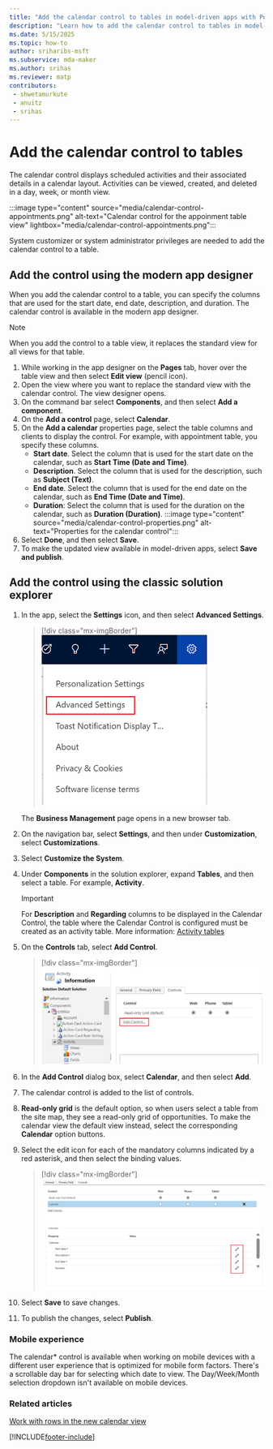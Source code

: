```yaml
---
title: "Add the calendar control to tables in model-driven apps with Power Apps"
description: "Learn how to add the calendar control to tables in model-driven apps."
ms.date: 5/15/2025
ms.topic: how-to
author: sriharibs-msft
ms.subservice: mda-maker
ms.author: srihas
ms.reviewer: matp
contributors:
 - shwetamurkute
 - anuitz
 - srihas
---
```


# Add the calendar control to tables

The calendar control displays scheduled activities and their associated details in a calendar layout. Activities can be viewed, created, and deleted in a day, week, or month view.

:::image type="content" source="media/calendar-control-appointments.png" alt-text="Calendar control for the appoinment table view" lightbox="media/calendar-control-appointments.png":::

System customizer or system administrator privileges are needed to add the calendar control to a table.

## Add the control using the modern app designer

When you add the calendar control to a table, you can specify the columns that are used for the start date, end date, description, and duration. The calendar control is available in the modern app designer.

> [!NOTE]
> When you add the control to a table view, it replaces the standard view for all views for that table.

1. While working in the app designer on the **Pages** tab, hover over the table view and then select **Edit view** (pencil icon).  
1. Open the view where you want to replace the standard view with the calendar control.
   The view designer opens.
1. On the command bar select **Components**, and then select **Add a component**.
1. On the **Add a control** page, select **Calendar**.
1. On the **Add a calendar** properties page, select the table columns and clients to display the control. For example, with appointment table, you specify these columns.
   - **Start date**. Select the column that is used for the start date on the calendar, such as **Start Time (Date and Time)**.
   - **Description**. Select the column that is used for the description, such as **Subject (Text)**.
   - **End date**. Select the column that is used for the end date on the calendar, such as **End Time (Date and Time)**.
   - **Duration**: Select the column that is used for the duration on the calendar, such as **Duration (Duration)**.
   :::image type="content" source="media/calendar-control-properties.png" alt-text="Properties for the calendar control":::
1. Select **Done**, and then select **Save**.
1. To make the updated view available in model-driven apps, select **Save and publish**.

## Add the control using the classic solution explorer

1. In the app, select the **Settings** icon, and then select **Advanced Settings**.

    > [!div class="mx-imgBorder"]
    > ![Advanced settings.](media/advanced-settings.png "Advanced settings")

    The **Business Management** page opens in a new browser tab.
1. On the navigation bar, select **Settings**, and then under **Customization**, select **Customizations**.
1. Select **Customize the System**.
1. Under **Components** in the solution explorer, expand **Tables**, and then select a table. For example, **Activity**.

    > [!IMPORTANT]
    > For **Description** and **Regarding** columns to be displayed in the Calendar Control, the table where the Calendar Control is configured must be created as an activity table. More information: [Activity tables](../data-platform/types-of-entities.md#activity-tables)
1. On the **Controls** tab, select **Add Control**.

    > [!div class="mx-imgBorder"]
    > ![Add control command.](media/add-control.png "Add control command")

1. In the **Add Control** dialog box, select **Calendar**, and then select **Add**.

1. The calendar control is added to the list of controls.

1. **Read-only grid** is the default option, so when users select a table from the site map, they see a read-only grid of opportunities. To make the calendar view the default view instead, select the corresponding **Calendar** option buttons.

1. Select the edit icon for each of the mandatory columns indicated by a red asterisk, and then select the binding values.

    > [!div class="mx-imgBorder"]
    > ![Calendar control added.](media/cal-control-added.png "Calendar control added")

1. Select **Save** to save changes.

1. To publish the changes, select **Publish**.

### Mobile experience

The calendar* control is available when working on mobile devices with a different user experience that is optimized for mobile form factors. There's a scrollable day bar for selecting which date to view. The Day/Week/Month selection dropdown isn't available on mobile devices.

### Related articles

[Work with rows in the new calendar view](../../user/calendar-view.md)

[!INCLUDE[footer-include](../../includes/footer-banner.md)]
